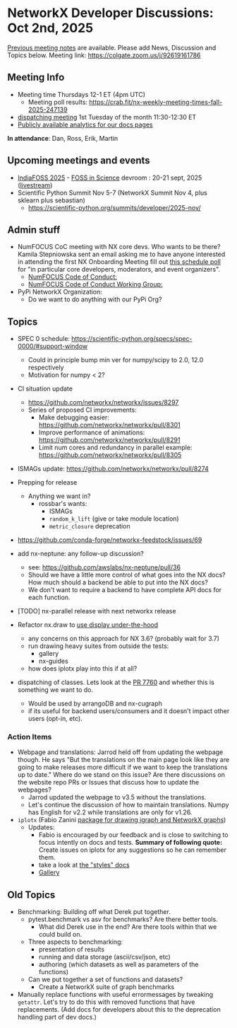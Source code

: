 # NetworkX Developer Discussions: Oct 2nd, 2025

[Previous meeting notes](https://github.com/networkx/archive/tree/main/meetings) are available. 
Please add News, Discussion and Topics below.
Meeting link: https://colgate.zoom.us/j/92619161786

## Meeting Info
- Meeting time Thursdays 12-1 ET (4pm UTC)
  * Meeting poll results: https://crab.fit/nx-weekly-meeting-times-fall-2025-247139
- [dispatching meeting](https://hackmd.io/rqs_pWMxSLmICXCpI3w-Ug) 1st Tuesday of the month 11:30-12:30 ET 
- [Publicly available analytics for our docs pages](https://views.scientific-python.org/networkx.org)

**In attendance**: Dan, Ross, Erik, Martin

## Upcoming meetings and events
- [IndiaFOSS 2025](https://fossunited.org/dashboard/schedule/indiafoss/2025) - [FOSS in Science](https://fossunited.org/indiafoss/2025/devrooms/science) devroom : 20-21 sept, 2025 ([livestream](https://www.youtube.com/live/NyQced4oJVM?si=ZyINnzJJOLwz6ulj))
- Scientific Python Summit Nov 5-7 (NetworkX Summit Nov 4, plus sklearn plus sebastian)
  - https://scientific-python.org/summits/developer/2025-nov/

## Admin stuff
- NumFOCUS CoC meeting with NX core devs. Who wants to be there?  Kamila Stepniowska sent an email asking me to have anyone interested in attending the first NX Onboarding Meeting fill out [this schedule poll](https://calendar.app.google/reCroCuDpmbNHsBU9) for "in particular core developers, moderators, and event organizers".
    - [NumFOCUS Code of Conduct:](https://numfocus.org/code-of-conduct)
    - [NumFOCUS Code of Conduct Working Group:]( https://numfocus.medium.com/meet-the-new-numfocus-code-of-conduct-working-group-a38b40f40fc3)
- PyPi NetworkX Organization:
    - Do we want to do anything with our PyPi Org?

## Topics

- SPEC 0 schedule: https://scientific-python.org/specs/spec-0000/#support-window
  * Could in principle bump min ver for numpy/scipy to 2.0, 12.0 respectively
  * Motivation for numpy < 2?
  
- CI situation update
  * https://github.com/networkx/networkx/issues/8297
  * Series of proposed CI improvements:
    - Make debugging easier: https://github.com/networkx/networkx/pull/8301
    - Improve performance of animations: https://github.com/networkx/networkx/pull/8291
    - Limit num cores and redundancy in parallel example: https://github.com/networkx/networkx/pull/8305

- ISMAGs update: https://github.com/networkx/networkx/pull/8274
  
- Prepping for release
  * Anything we want in?
    * rossbar's wants:
      - ISMAGs
      - `random_k_lift` (give or take module location)
      - `metric_closure` deprecation

- https://github.com/conda-forge/networkx-feedstock/issues/69

- add nx-neptune: any follow-up discussion?
  - see: https://github.com/awslabs/nx-neptune/pull/36
  - Should we have a little more control of what goes into the NX docs? How much should a backend be able to put into the NX docs?
  - We don't want to require a backend to have complete API docs for each function. 

- [TODO] nx-parallel release with next networkx release

- Refactor nx.draw to [use display under-the-hood](https://github.com/networkx/networkx/pull/8255)
    - any concerns on this approach for NX 3.6? (probably wait for 3.7)
    - run drawing heavy suites from outside the tests:
        - gallery
        - nx-guides
    - how does iplotx play into this if at all?

- dispatching of classes. Lets look at the [PR 7760](https://github.com/networkx/networkx/pull/7760) and whether this is something we want to do.
    - Would be used by arrangoDB and nx-cugraph
    - if its useful for backend users/consumers and it doesn't impact other users (opt-in, etc). 

### Action Items
- Webpage and translations: Jarrod held off from updating the webpage though. He says "But the translations on the main page look like they are going to make releases more difficult if we want to keep the translations up to date." Where do we stand on this issue? Are there discussions on the website repo PRs or Issues that discuss how to update the webpages?
    - Jarrod updated the webpage to v3.5 without the translations.
    - Let's continue the discussion of how to maintain translations. Numpy has English for v2.2 while translations are only for v1.26.
- `iplotx` (Fabio Zanini [package for drawing igraph and NetworkX graphs](https://github.com/fabilab/iplotx)) 
    - Updates:
        - Fabio is encouraged by our feedback and is close to switching to focus intently on docs and tests. **Summary of following quote:** Create issues on iplotx for any suggestions so he can remember them.
        - take a look at [the "styles" docs](https://iplotx.readthedocs.io/en/latest/style.html)
        - [Gallery](https://iplotx.readthedocs.io/en/latest/gallery/index.html) 


## Old Topics
- Benchmarking: Building off what Derek put together.
    - pytest.benchmark vs asv for benchmarks? Are there better tools. 
        - What did Derek use in the end? Are there tools within that we could build on.
    - Three aspects to benchmarking:
        - presentation of results
        - running and data storage (ascii/csv/json, etc)
        - authoring (which datasets as well as parameters of the functions)
    - Can we put together a set of functions and datasets?
        - Create a NetworkX suite of graph benchmarks
- Manually replace functions with useful errormessages by tweaking `getattr`. Let's try to do this with removed functions that have replacements. (Add docs for developers about this to the deprecation handling part of dev docs.)
